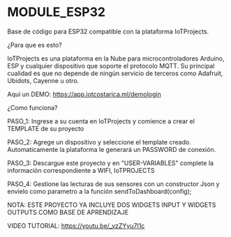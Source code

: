 # MODULE_ESP32
Base de código para ESP32 compatible con la plataforma IoTProjects. 

¿Para que es esto?

IoTProjects es una plataforma en la Nube para microcontroladores Arduino, ESP y cualquier dispositivo que soporte el protocolo MQTT.
Su principal cualidad es que no depende de ningún servicio de terceros como Adafruit, Ubidots, Cayenne u otro.

Aquí un DEMO: https://app.iotcostarica.ml/demologin


¿Como funciona?

PASO_1:  Ingrese a su cuenta en IoTProjects y comience a crear el TEMPLATE de su proyecto

PASO_2: Agrege un dispositivo y seleccione el template creado. Automaticamente la plataforma le generará un PASSWORD de conexión.

PASO_3: Descargue este proyecto y en "USER-VARIABLES" complete la información correspondiente a WIFI, IoTPROJECTS

PASO_4: Gestione las lecturas de sus sensores con un constructor Json y envíelo como parametro a la función sendToDashboard(config);

NOTA: ESTE PROYECTO YA INCLUYE DOS WIDGETS INPUT Y WIDGETS OUTPUTS COMO BASE DE APRENDIZAJE

VIDEO TUTORIAL: https://youtu.be/_vzZYyu7I1c

